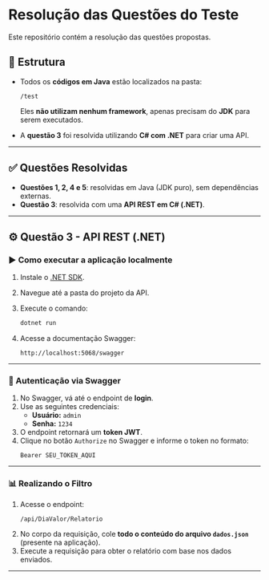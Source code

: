 # Resolução das Questões do Teste

Este repositório contém a resolução das questões propostas.

## 📁 Estrutura

- Todos os **códigos em Java** estão localizados na pasta:
  ```
  /test
  ```
  Eles **não utilizam nenhum framework**, apenas precisam do **JDK** para serem executados.

- A **questão 3** foi resolvida utilizando **C# com .NET** para criar uma API.

---

## ✅ Questões Resolvidas

- **Questões 1, 2, 4 e 5**: resolvidas em Java (JDK puro), sem dependências externas.
- **Questão 3**: resolvida com uma **API REST em C# (.NET)**.

---

## ⚙️ Questão 3 - API REST (.NET)

### ▶️ Como executar a aplicação localmente

1. Instale o [.NET SDK](https://dotnet.microsoft.com/download).
2. Navegue até a pasta do projeto da API.
3. Execute o comando:
   ```bash
   dotnet run
   ```

4. Acesse a documentação Swagger:
   ```
   http://localhost:5068/swagger
   ```

---

### 🔐 Autenticação via Swagger

1. No Swagger, vá até o endpoint de **login**.
2. Use as seguintes credenciais:
   - **Usuário:** `admin`
   - **Senha:** `1234`
3. O endpoint retornará um **token JWT**.
4. Clique no botão `Authorize` no Swagger e informe o token no formato:
   ```
   Bearer SEU_TOKEN_AQUI
   ```

---

### 📊 Realizando o Filtro

1. Acesse o endpoint:
   ```
   /api/DiaValor/Relatorio
   ```
2. No corpo da requisição, cole **todo o conteúdo do arquivo `dados.json`** (presente na aplicação).
3. Execute a requisição para obter o relatório com base nos dados enviados.

---
